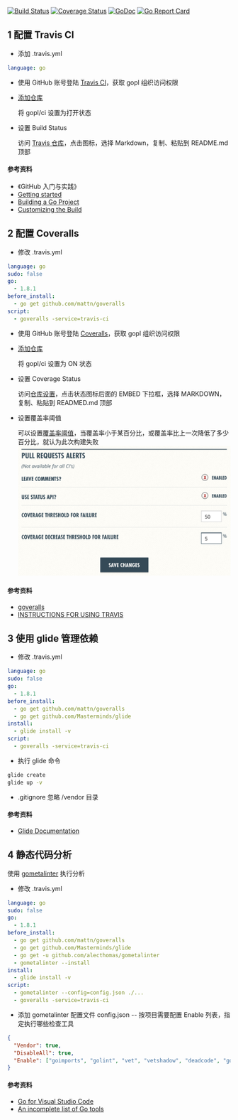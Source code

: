 [![Build Status](https://travis-ci.org/gopl/ci.svg?branch=master)](https://travis-ci.org/gopl/ci)
[![Coverage Status](https://coveralls.io/repos/github/gopl/ci/badge.svg)](https://coveralls.io/github/gopl/ci)
[![GoDoc](http://godoc.org/github.com/gopl/ci?status.svg)](http://godoc.org/github.com/gopl/ci)
[![Go Report Card](https://goreportcard.com/badge/github.com/gopl/ci)](https://goreportcard.com/report/github.com/gopl/ci)


## 1 配置 Travis CI

* 添加 .travis.yml
```yaml
language: go
```

* 使用 GitHub 账号登陆 [Travis CI](https://travis-ci.org/)，获取 gopl 组织访问权限

* [添加仓库](https://travis-ci.org/profile/gopl)

	将 gopl/ci 设置为打开状态

* 设置 Build Status

	访问 [Travis 仓库](https://travis-ci.org/gopl/ci)，点击图标，选择 Markdown，复制、粘贴到 README.md 顶部


#### 参考资料

- 《GitHub 入门与实践》
- [Getting started](https://docs.travis-ci.com/user/getting-started/)
- [Building a Go Project](https://docs.travis-ci.com/user/languages/go)
- [Customizing the Build](https://docs.travis-ci.com/user/customizing-the-build/)



## 2 配置 Coveralls

* 修改 .travis.yml

```yaml
language: go
sudo: false
go:
  - 1.8.1
before_install:
  - go get github.com/mattn/goveralls
script:
  - goveralls -service=travis-ci
```

* 使用 GitHub 账号登陆 [Coveralls](https://coveralls.io/)，获取 gopl 组织访问权限

* [添加仓库](https://coveralls.io/repos/new)

	将 gopl/ci 设置为 ON 状态

* 设置 Coverage Status

	访问[仓库设置](https://coveralls.io/github/gopl/ci/settings)，点击状态图标后面的 EMBED 下拉框，选择 MARKDOWN，复制、粘贴到 READMED.md 顶部

* 设置覆盖率阈值

	可以设置[覆盖率阈值](https://coveralls.io/github/gopl/ci/settings)，当覆盖率小于某百分比，或覆盖率比上一次降低了多少百分比，就认为此次构建失败
	![](images/coverage_threshold.png)


#### 参考资料

- [goveralls](https://github.com/mattn/goveralls)
- [INSTRUCTIONS FOR USING TRAVIS](https://coveralls.zendesk.com/hc/en-us/articles/201342809-Go)



## 3 使用 glide 管理依赖

* 修改 .travis.yml

```yaml
language: go
sudo: false
go:
  - 1.8.1
before_install:
  - go get github.com/mattn/goveralls
  - go get github.com/Masterminds/glide
install:
  - glide install -v
script:
  - goveralls -service=travis-ci
```

* 执行 glide 命令
```bash
glide create
glide up -v
```

* .gitignore 忽略 /vendor 目录


#### 参考资料

- [Glide Documentation](http://glide.readthedocs.io/en/latest/)



## 4 静态代码分析

使用 [gometalinter](https://github.com/alecthomas/gometalinter) 执行分析

* 修改 .travis.yml

```yaml
language: go
sudo: false
go:
  - 1.8.1
before_install:
  - go get github.com/mattn/goveralls
  - go get github.com/Masterminds/glide
  - go get -u github.com/alecthomas/gometalinter
  - gometalinter --install
install:
  - glide install -v
script:
  - gometalinter --config=config.json ./...
  - goveralls -service=travis-ci
```

* 添加 gometalinter 配置文件 config.json -- 按项目需要配置 Enable 列表，指定执行哪些检查工具
```json
{
  "Vendor": true,
  "DisableAll": true,
  "Enable": ["goimports", "golint", "vet", "vetshadow", "deadcode", "gosimple"]
}

```


#### 参考资料

- [Go for Visual Studio Code](https://github.com/Microsoft/vscode-go)
- [An incomplete list of Go tools](https://dominik.honnef.co/posts/2014/12/go-tools/)


